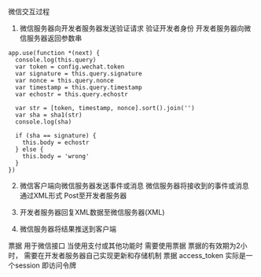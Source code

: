 微信交互过程
1. 微信服务器向开发者服务器发送验证请求 验证开发者身份
开发者服务器向微信服务器返回参数串
```
app.use(function *(next) {
  console.log(this.query)
  var token = config.wechat.token
  var signature = this.query.signature
  var nonce = this.query.nonce
  var timestamp = this.query.timestamp
  var echostr = this.query.echostr

  var str = [token, timestamp, nonce].sort().join('')
  var sha = sha1(str)
  console.log(sha)

  if (sha == signature) {
    this.body = echostr
  } else {
    this.body = 'wrong'
  }
})
```

2. 微信客户端向微信服务器发送事件或消息
微信服务器将接收到的事件或消息 通过XML形式 Post至开发者服务器

3. 开发者服务器回复XML数据至微信服务器(XML)

4. 微信服务器将结果推送到客户端

票据 用于微信接口 当使用支付或其他功能时 需要使用票据
票据的有效期为2小时， 需要在开发者服务器自己实现更新和存储机制
票据 access_token 实际是一个session 即访问令牌
